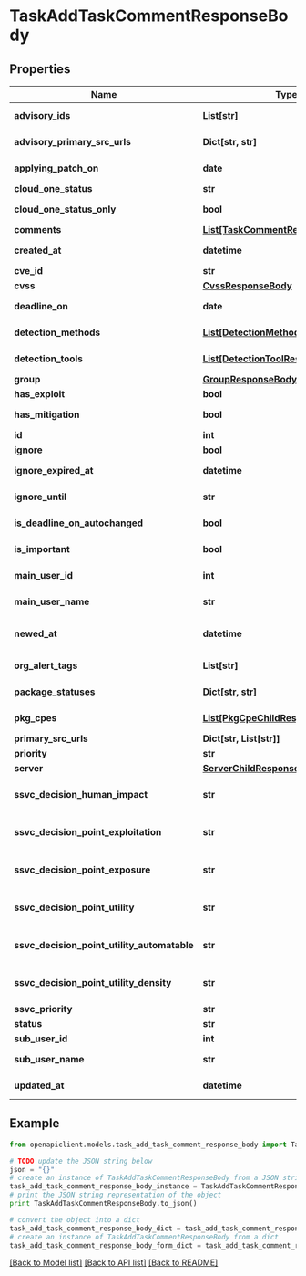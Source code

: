 # TaskAddTaskCommentResponseBody


## Properties
Name | Type | Description | Notes
------------ | ------------- | ------------- | -------------
**advisory_ids** | **List[str]** | advisoryIDs of cve | [optional] 
**advisory_primary_src_urls** | **Dict[str, str]** | advisory primary src | [optional] 
**applying_patch_on** | **date** | ApplyingPatchOn of task | [optional] 
**cloud_one_status** | **str** | cloudone status | [optional] 
**cloud_one_status_only** | **bool** | only detected by cloudone status | [optional] 
**comments** | [**List[TaskCommentResponseBody]**](TaskCommentResponseBody.md) | Comment of task | [optional] 
**created_at** | **datetime** | created time of task | 
**cve_id** | **str** | CVE ID of task | 
**cvss** | [**CvssResponseBody**](CvssResponseBody.md) |  | 
**deadline_on** | **date** | DeadlineOn of task | [optional] 
**detection_methods** | [**List[DetectionMethodResponseBody]**](DetectionMethodResponseBody.md) | DetectionMethod of task | [optional] 
**detection_tools** | [**List[DetectionToolResponseBody]**](DetectionToolResponseBody.md) | DetectionTools of task | [optional] 
**group** | [**GroupResponseBody**](GroupResponseBody.md) |  | [optional] 
**has_exploit** | **bool** | hasExploit of cve | [optional] 
**has_mitigation** | **bool** | hasMitigation of cve | [optional] 
**id** | **int** | ID of task | 
**ignore** | **bool** | Ignore of task | 
**ignore_expired_at** | **datetime** | the date of ignore expiration | [optional] 
**ignore_until** | **str** | Ignore until of task | [optional] 
**is_deadline_on_autochanged** | **bool** | DeadlineOn of task | [optional] 
**is_important** | **bool** | the task is important | 
**main_user_id** | **int** | MainUserID of task | [optional] 
**main_user_name** | **str** | MainUserName of task | [optional] 
**newed_at** | **datetime** | the time when task status became &#39;new&#39; | 
**org_alert_tags** | **List[str]** | SpecialAlertTags of task | [optional] 
**package_statuses** | **Dict[str, str]** | packageStatus of task | [optional] 
**pkg_cpes** | [**List[PkgCpeChildResponseBody]**](PkgCpeChildResponseBody.md) | Pcakge And Cpe list of task | [optional] 
**primary_src_urls** | **Dict[str, List[str]]** | primary src urls | [optional] 
**priority** | **str** | Priority of task | 
**server** | [**ServerChildResponseBody**](ServerChildResponseBody.md) |  | 
**ssvc_decision_human_impact** | **str** | ssvc decisionPoint: human impact | [optional] 
**ssvc_decision_point_exploitation** | **str** | ssvc decisionPoint: exploitation | [optional] 
**ssvc_decision_point_exposure** | **str** | ssvc decisionPoint: exposure | [optional] 
**ssvc_decision_point_utility** | **str** | ssvc decisionPoint: utility | [optional] 
**ssvc_decision_point_utility_automatable** | **str** | ssvc decisionPoint: utility.automatable | [optional] 
**ssvc_decision_point_utility_density** | **str** | ssvc decisionPoint: utility.density | [optional] 
**ssvc_priority** | **str** | ssvc priority | [optional] 
**status** | **str** | Status of task | 
**sub_user_id** | **int** | SubUserID of task | [optional] 
**sub_user_name** | **str** | SubUserName of task | [optional] 
**updated_at** | **datetime** | updated time of task | 

## Example

```python
from openapiclient.models.task_add_task_comment_response_body import TaskAddTaskCommentResponseBody

# TODO update the JSON string below
json = "{}"
# create an instance of TaskAddTaskCommentResponseBody from a JSON string
task_add_task_comment_response_body_instance = TaskAddTaskCommentResponseBody.from_json(json)
# print the JSON string representation of the object
print TaskAddTaskCommentResponseBody.to_json()

# convert the object into a dict
task_add_task_comment_response_body_dict = task_add_task_comment_response_body_instance.to_dict()
# create an instance of TaskAddTaskCommentResponseBody from a dict
task_add_task_comment_response_body_form_dict = task_add_task_comment_response_body.from_dict(task_add_task_comment_response_body_dict)
```
[[Back to Model list]](../README.md#documentation-for-models) [[Back to API list]](../README.md#documentation-for-api-endpoints) [[Back to README]](../README.md)


